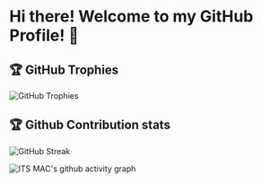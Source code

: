# Hi there! Welcome to my GitHub Profile! 👋

## 🏆 GitHub Trophies

![GitHub Trophies](https://github-profile-trophy.vercel.app/?username=itsmacr8&theme=radical&no-frame=false&no-bg=false&margin-w=4)

## 🏆 Github Contribution stats

![GitHub Streak](https://github-readme-streak-stats.herokuapp.com/?user=itsmacr8&theme=onedark&custom_title=streak-stats&hide_border=false&layout=compact)

![ITS MAC's github activity graph](https://github-readme-activity-graph.vercel.app/graph?username=itsmacr8&theme=merko)

<!--
**itsmacr8/itsmacr8** is a ✨ _special_ ✨ repository because its `README.md` (this file) appears on your GitHub profile.

Here are some ideas to get you started:

- 🔭 I’m currently working on ...
- 🌱 I’m currently learning ...
- 👯 I’m looking to collaborate on ...
- 🤔 I’m looking for help with ...
- 💬 Ask me about ...
- 📫 How to reach me: ...
- 😄 Pronouns: ...
- ⚡ Fun fact: ...
-->
